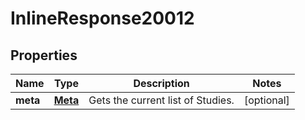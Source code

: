 
# InlineResponse20012

## Properties
Name | Type | Description | Notes
------------ | ------------- | ------------- | -------------
**meta** | [**Meta**](Meta.md) | Gets the current list of Studies. |  [optional]



